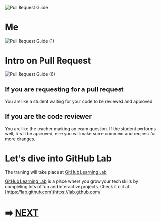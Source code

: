 ![Pull Request Guide](https://user-images.githubusercontent.com/55033116/144441355-1700b2b2-f58a-4b9a-a25e-0564ce1724c4.png)
# **Me**
![Pull Request Guide (1)](https://user-images.githubusercontent.com/55033116/144442752-d0c84618-d953-4c07-98a6-d9af8a73f4bc.png)
# Intro on Pull Request
![Pull Request Guide (6)](https://user-images.githubusercontent.com/55033116/144445585-11c442b7-f850-49a7-95d5-bbea690fb149.png)
## If you are requesting for a pull request
You are like a student waiting for your code to be reviewed and approved.

## If you are the code reviewer
You are like the teacher marking an exam question. If the student performs well, it will be approved, else you will make some comment and request for more changes. 

# Let's dive into GitHub Lab
The training will take place at [GitHub Learning Lab](https://lab.github.com/githubtraining/reviewing-pull-requests)

[GitHub Learning Lab](https://lab.github.com/) is a place where you grow your tech skills by completing lots of fun and interactive projects. Check it out at [https://lab.github.com](https://lab.github.com/)

# ➡️ [NEXT](https://lab.github.com/githubtraining/reviewing-pull-requests)
